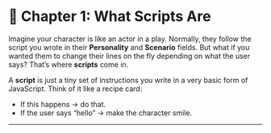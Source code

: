 # 📘 Chapter 1: What Scripts Are

Imagine your character is like an actor in a play. Normally, they follow the script you wrote in their **Personality** and **Scenario** fields. But what if you wanted them to change their lines on the fly depending on what the user says? That’s where **scripts** come in.

A **script** is just a tiny set of instructions you write in a very basic form of JavaScript. Think of it like a recipe card:

* If this happens → do that.
* If the user says “hello” → make the character smile.

---
